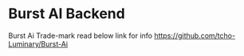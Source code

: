 # Burst AI Backend
Burst Ai Trade-mark
read below link for info
https://github.com/tcho-Luminary/Burst-Ai
